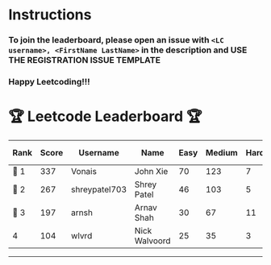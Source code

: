 # Instructions
### To join the leaderboard, please open an issue with `<LC username>, <FirstName LastName>` in the description and USE THE REGISTRATION ISSUE TEMPLATE
### Happy Leetcoding!!!


# 🏆 Leetcode Leaderboard 🏆

| Rank | Score | Username       | Name | Easy | Medium | Hard | Problems Solved |
|------|----------------|-----------------|-------------------|--------------|--------------|--------------|--------------|
| 🥇 1 | 337 | Vonais | John Xie | 70 | 123 | 7 | 200 |
| 🥈 2 | 267 | shreypatel703 | Shrey Patel | 46 | 103 | 5 | 154 |
| 🥉 3 | 197 | arnsh | Arnav Shah | 30 | 67 | 11 | 108 |
| 4 | 104 | wlvrd | Nick Walvoord | 25 | 35 | 3 | 63 |
---